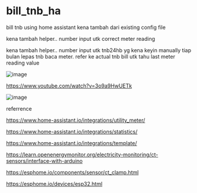 # bill_tnb_ha
bill tnb using home assistant
kena tambah dari existing config file

kena tambah helper.. number input utk correct meter reading

kena tambah helper.. number input utk tnb24hb yg kena keyin manually tiap bulan lepas tnb baca meter. refer ke actual tnb bill utk tahu last meter reading value

![image](https://user-images.githubusercontent.com/63136346/120095742-19437200-c15a-11eb-9686-c66ac7f1b201.png)

https://www.youtube.com/watch?v=3o9a9HwUETk

![image](https://user-images.githubusercontent.com/63136346/120095887-11d09880-c15b-11eb-9f41-d3b96a5a162c.png)



referrence

https://www.home-assistant.io/integrations/utility_meter/

https://www.home-assistant.io/integrations/statistics/

https://www.home-assistant.io/integrations/template/

https://learn.openenergymonitor.org/electricity-monitoring/ct-sensors/interface-with-arduino

https://esphome.io/components/sensor/ct_clamp.html

https://esphome.io/devices/esp32.html
